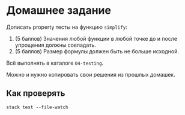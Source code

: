 # Домашнее задание

Дописать property тесты на функцию `simplify`:

1. (5 баллов) Значения любой функции в любой точке до и после упрощения должны совпадать.
2. (5 баллов) Размер формулы должен быть не больше исходной.

Всё выполнять в каталоге `04-testing`.

Можно и нужно копировать свои решения из прошлых домашек.

## Как проверять

    stack test --file-watch

